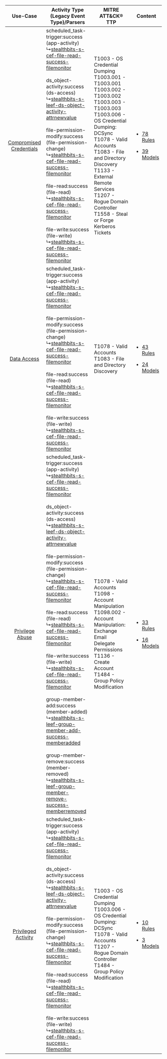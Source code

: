 |    Use-Case    | Activity Type (Legacy Event Type)/Parsers    | MITRE ATT&CK® TTP    | Content    |
|:----:| ---- | ---- | ---- |
| [Compromised Credentials](../../../UseCases/uc_compromised_credentials.md) |  scheduled_task-trigger:success (app-activity)<br> ↳[stealthbits-s-cef-file-read-success-filemonitor](Ps/pC_stealthbitssceffilereadsuccessfilemonitor.md)<br><br> ds_object-activity:success (ds-access)<br> ↳[stealthbits-s-leef-ds-object-activity-attrnewvalue](Ps/pC_stealthbitssleefdsobjectactivityattrnewvalue.md)<br><br> file-permission-modify:success (file-permission-change)<br> ↳[stealthbits-s-cef-file-read-success-filemonitor](Ps/pC_stealthbitssceffilereadsuccessfilemonitor.md)<br><br> file-read:success (file-read)<br> ↳[stealthbits-s-cef-file-read-success-filemonitor](Ps/pC_stealthbitssceffilereadsuccessfilemonitor.md)<br><br> file-write:success (file-write)<br> ↳[stealthbits-s-cef-file-read-success-filemonitor](Ps/pC_stealthbitssceffilereadsuccessfilemonitor.md)<br>    | T1003 - OS Credential Dumping<br>T1003.001 - T1003.001<br>T1003.002 - T1003.002<br>T1003.003 - T1003.003<br>T1003.006 - OS Credential Dumping: DCSync<br>T1078 - Valid Accounts<br>T1083 - File and Directory Discovery<br>T1133 - External Remote Services<br>T1207 - Rogue Domain Controller<br>T1558 - Steal or Forge Kerberos Tickets<br> | [<ul><li>78 Rules</li></ul><ul><li>39 Models</li></ul>](RM/r_m_stealthbits_stealthintercept_Compromised_Credentials.md) |
|    [Data Access](../../../UseCases/uc_data_access.md)    |  scheduled_task-trigger:success (app-activity)<br> ↳[stealthbits-s-cef-file-read-success-filemonitor](Ps/pC_stealthbitssceffilereadsuccessfilemonitor.md)<br><br> file-permission-modify:success (file-permission-change)<br> ↳[stealthbits-s-cef-file-read-success-filemonitor](Ps/pC_stealthbitssceffilereadsuccessfilemonitor.md)<br><br> file-read:success (file-read)<br> ↳[stealthbits-s-cef-file-read-success-filemonitor](Ps/pC_stealthbitssceffilereadsuccessfilemonitor.md)<br><br> file-write:success (file-write)<br> ↳[stealthbits-s-cef-file-read-success-filemonitor](Ps/pC_stealthbitssceffilereadsuccessfilemonitor.md)<br>    | T1078 - Valid Accounts<br>T1083 - File and Directory Discovery<br>    | [<ul><li>43 Rules</li></ul><ul><li>24 Models</li></ul>](RM/r_m_stealthbits_stealthintercept_Data_Access.md)    |
|         [Privilege Abuse](../../../UseCases/uc_privilege_abuse.md)         |  scheduled_task-trigger:success (app-activity)<br> ↳[stealthbits-s-cef-file-read-success-filemonitor](Ps/pC_stealthbitssceffilereadsuccessfilemonitor.md)<br><br> ds_object-activity:success (ds-access)<br> ↳[stealthbits-s-leef-ds-object-activity-attrnewvalue](Ps/pC_stealthbitssleefdsobjectactivityattrnewvalue.md)<br><br> file-permission-modify:success (file-permission-change)<br> ↳[stealthbits-s-cef-file-read-success-filemonitor](Ps/pC_stealthbitssceffilereadsuccessfilemonitor.md)<br><br> file-read:success (file-read)<br> ↳[stealthbits-s-cef-file-read-success-filemonitor](Ps/pC_stealthbitssceffilereadsuccessfilemonitor.md)<br><br> file-write:success (file-write)<br> ↳[stealthbits-s-cef-file-read-success-filemonitor](Ps/pC_stealthbitssceffilereadsuccessfilemonitor.md)<br><br> group-member-add:success (member-added)<br> ↳[stealthbits-s-leef-group-member-add-success-memberadded](Ps/pC_stealthbitssleefgroupmemberaddsuccessmemberadded.md)<br><br> group-member-remove:success (member-removed)<br> ↳[stealthbits-s-leef-group-member-remove-success-memberremoved](Ps/pC_stealthbitssleefgroupmemberremovesuccessmemberremoved.md)<br> | T1078 - Valid Accounts<br>T1098 - Account Manipulation<br>T1098.002 - Account Manipulation: Exchange Email Delegate Permissions<br>T1136 - Create Account<br>T1484 - Group Policy Modification<br>    | [<ul><li>33 Rules</li></ul><ul><li>16 Models</li></ul>](RM/r_m_stealthbits_stealthintercept_Privilege_Abuse.md)         |
|     [Privileged Activity](../../../UseCases/uc_privileged_activity.md)     |  scheduled_task-trigger:success (app-activity)<br> ↳[stealthbits-s-cef-file-read-success-filemonitor](Ps/pC_stealthbitssceffilereadsuccessfilemonitor.md)<br><br> ds_object-activity:success (ds-access)<br> ↳[stealthbits-s-leef-ds-object-activity-attrnewvalue](Ps/pC_stealthbitssleefdsobjectactivityattrnewvalue.md)<br><br> file-permission-modify:success (file-permission-change)<br> ↳[stealthbits-s-cef-file-read-success-filemonitor](Ps/pC_stealthbitssceffilereadsuccessfilemonitor.md)<br><br> file-read:success (file-read)<br> ↳[stealthbits-s-cef-file-read-success-filemonitor](Ps/pC_stealthbitssceffilereadsuccessfilemonitor.md)<br><br> file-write:success (file-write)<br> ↳[stealthbits-s-cef-file-read-success-filemonitor](Ps/pC_stealthbitssceffilereadsuccessfilemonitor.md)<br>    | T1003 - OS Credential Dumping<br>T1003.006 - OS Credential Dumping: DCSync<br>T1078 - Valid Accounts<br>T1207 - Rogue Domain Controller<br>T1484 - Group Policy Modification<br>    | [<ul><li>10 Rules</li></ul><ul><li>3 Models</li></ul>](RM/r_m_stealthbits_stealthintercept_Privileged_Activity.md)      |